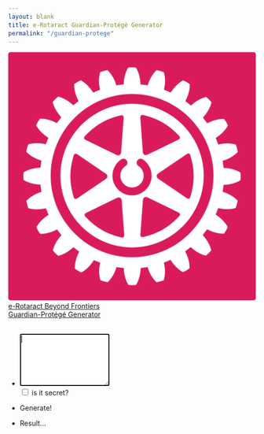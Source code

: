 ```yaml
---
layout: blank
title: e-Rotaract Guardian-Protégé Generator
permalink: "/guardian-protege"
---
```


<html>

<head>
    <meta charset="utf-8">
    <meta http-equiv="X-UA-Compatible" content="IE=edge">
    <meta name="viewport" content="width=device-width, initial-scale=1">
    <title>e-Rotaract Guardian-Protégé Generator</title>
    <link rel="stylesheet" href="/config/mini.css">
    <link rel="stylesheet" href="https://use.fontawesome.com/releases/v5.8.2/css/all.css" integrity="sha384-oS3vJWv+0UjzBfQzYUhtDYW+Pj2yciDJxpsK1OYPAYjqT085Qq/1cq5FLXAZQ7Ay" crossorigin="anonymous">
</head>
<body class="en" tabIndex=0>
    <div class="author-photo">
        <a class="js-scroll-trigger" href="https://www.instagram.com/rotaract_eclub">
            <img src="/assets/images/logo/rotaract-pink.png">
            <br>
            e-Rotaract Beyond Frontiers
            <br>
            Guardian-Protégé Generator
            <br>
        </a>
    </div>
    <br>
    <ul id="form">
        <li class="i-s">
            <div class='logo'>
                <i class='fas fa-list fa-2x'></i>
            </div>
            <p class='title'>
                    <textarea id="input" class="input" autofocus style="height: 100px;"></textarea>
                    <br>
                    <input type="checkbox" id="secret" name="secret" value="Secret">
                    <label for="secret"> is it secret?</label>
            </p>
        </li>
    </ul>
    <ul id="generate">
        <li class="i-s" onclick="generate()">
            <div class='logo'>
                <i class='fas fa-dice fa-2x'></i>
            </div>
            <p class='title'>
                    Generate!
            </p>
        </li>
    </ul>
    <ul>
        <li class="i-s">
            <div class='logo'>
                <i class='far fa-user-friends fa-2x'></i>
            </div>
            <p class='title' id="result">
                    Result...
            </p>
        </li>
    </ul>
    <script>
        var dict = {
            "a": "9",
            "b": "8",
            "c": "7",
            "d": "6",
            "e": "5",
            "f": "4",
            "g": "3",
            "h": "2",
            "i": "1",
            "j": "0",
            "k": "z",
            "l": "y",
            "m": "x",
            "n": "w",
            "o": "v",
            "p": "u",
            "q": "t",
            "r": "s",
            "s": "r",
            "t": "q",
            "u": "p",
            "v": "o",
            "w": "n",
            "x": "m",
            "y": "l",
            "z": "k",
            "0": "j",
            "1": "i",
            "2": "h",
            "3": "g",
            "4": "f",
            "5": "e",
            "6": "d",
            "7": "c",
            "8": "b",
            "9": "a"
        }

        var vars = {};
        window.location.href.replace(/[?&]+([^=&]+)=([^&]*)/gi, function(m,key,value) {
            vars[key] = value;
        });

        if(vars["guardian"] != null) {
            document.getElementById("form").style.display = "none";
            document.getElementById("generate").style.display = "none";
            document.getElementById("result").innerHTML = "Guradian: " + vars["guardian"] + "<br>Protégé: " + decypherString(vars["protege"]);
        }
        
        function arrayRemove(arr, value) {     
            return arr.filter(function(ele) { 
                return ele != value;
            });
        }

        function getRandomInt(min, max) {
            min = Math.ceil(min);
            max = Math.floor(max);
            return Math.floor(Math.random() * (max - min + 1)) + min;
        }

        function setCharAt(str, index, chr) {
            if(index > str.length-1) return str;
            return str.substring(0,index) + chr + str.substring(index+1);
        }

        function getKeyByValue(object, value) {
            return Object.keys(object).find(key => object[key] === value);
        }

        function cypherCharAt(str, index, chr) {
            if(index > str.length-1) return str;

            var randomNum = getRandomInt(10, 99).toString();
            for(let i=0; i < randomNum.length; i++) {
                randomNum = setCharAt(randomNum, i, dict[randomNum[i]]);
            }

            var randomNum2 = getRandomInt(10, 99).toString();
            for(let i=0; i < randomNum2.length; i++) {
                randomNum2 = setCharAt(randomNum2, i, dict[randomNum2[i]]);
            }

            return str.substring(0,index) + randomNum + chr + randomNum2 + str.substring(index+1);
        }

        function decypherString(str) {
            var name = "";
            for(let i=2; i < str.length; i+=5) {
                name += getKeyByValue(dict, str[i]);
            }
            return name;
        }

        function shuffleArray(a) {
            var j, x, i;
            for (i = a.length - 1; i > 0; i--) {
                j = Math.floor(Math.random() * (i + 1));
                x = a[i];
                a[i] = a[j];
                a[j] = x;
            }
            return a;
        }

        function generate() {
            var names = document.getElementById("input").value;
            names = names.toLowerCase().normalize("NFD").replace(/\p{Diacritic}/gu, "").trim().split("\n");
            names = shuffleArray(names);
            
            pairings = new Map();
            for(let i=0; i < names.length; i++) {
                pairings.set(names[i], names[(i+1)%names.length]);
            }

            document.getElementById("result").innerHTML = "";
            
            var url1 = "https://e-rotaract.com/guardian-protege?guardian=";
            var url2 = "&protege=";

            if(document.getElementById("secret").checked) {
                pairings.forEach((k, v) => {
                    for(let i=0; i < v.length; i+=5) {
                        v = cypherCharAt(v, i, dict[v[i]]);
                    }

                    if(getRandomInt(0, 1) == 0) {
                        document.getElementById("result").innerHTML = k + ":<br><input type='text' value='" + url1 + k + url2 + v + "'><br><br>" + document.getElementById("result").innerHTML;
                    } else {
                        document.getElementById("result").innerHTML += k + ":<br><input type='text' value='" + url1 + k + url2 + v + "'><br><br>";
                    }
                    
                });
            } else {
                pairings.forEach((k, v) => document.getElementById("result").innerHTML += k + " -> " + v + "<br><br>");
            }
        }
    </script>
    <br><br><br>
    <hr style="width: 100px;">
    <br><br><br>
    <center>
        <script>document.write(new Date().getFullYear())</script> &copy; e-Rotaract Beyond Frontiers
    </center>
    <br><br><br>
    <script src="/config/jquery/jquery.min.js"></script>
    <script src="/config/jquery-easing/jquery.easing.min.js"></script>
    <script src="/config/grayscale.js"></script>
</body>

</html>
